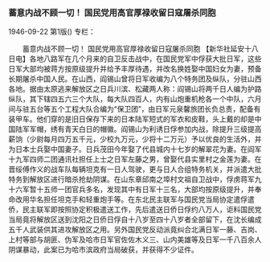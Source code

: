 ### 蓄意内战不顾一切！  国民党用高官厚禄收留日寇屠杀同胞

1946-09-22
第1版()
专栏：

　　蓄意内战不顾一切！
    国民党用高官厚禄收留日寇屠杀同胞
    【新华社延安十八日电】各地八路军在几个月来的自卫反击战中，在国民党军中俘获大批日军，这些日军大部均被蒋方按原级提升并给予丰厚待遇，并改名换姓娶中国妇女为妻，预备长期屠杀中国人民。在山西，阎锡山曾将日军收编为八个特务团及纵队，分驻山西各地。据由太原逃来解放区之日兵川滨、松藏两人称：阎锡山将两千日人编为护路纵队，其下辖四五六三个大队，每大队四百人，内有山炮重机枪各一个中队，六月间与驻五台等五个工程大队合编为“保卫团”，由日军元泉馨旅团长负总责，配备有装甲车。他们穿的是旧日保存下来的日本陆军短式的军衣和皮鞋，头上戴的却是中国陆军军帽，绣有青天白日的帽徽。阎锡山为利诱日俘参加内战，除提升三级提高薪饷（少尉每月四万五千元，少校九万元，少将十二万元）予以优良的生活外，并为日本士兵娶中国妻子。日兵茂田今年娶了代县城内十七岁的解翠花为妻。在阎军十九军四师二团通讯社担任上士之日军左藤之男，曾娶代县实里村之金莲为妻。在晋绥傅作义的战车队每辆坦克有一日人驾驶，更与日人合组特务机关，并派遣大批特务到解放区进行暗杀抢劫阴谋。在山东章邱南之埠村文祖自卫战中，俘虏蒋军九十六军暂十五师一团官兵多名，发现其中有日军十三名，大部均按原级提升，并奉命改用华名担任坦克手和轻重炮手等。在东北民主联军与国民党当局协定遣俘遣侨，民主联军即按照协定积极遣送工作，先后遣送日侨日俘约八万人，讵料国民党当局竟将解放区送到沈阳之日侨日俘自十八岁至四十八岁者全部留下，在沈长编成五千人武装供其进攻解放区之用。另外国民党反动派竟纠合北满日军一藤、吉岗、上村等部与胡匪、伪军及哈市日军官佐佐木义三、山内美雄等及日军一千八百余人阴谋暴动，此案已为哈市滨政府当局破获，并获得不少证件。
